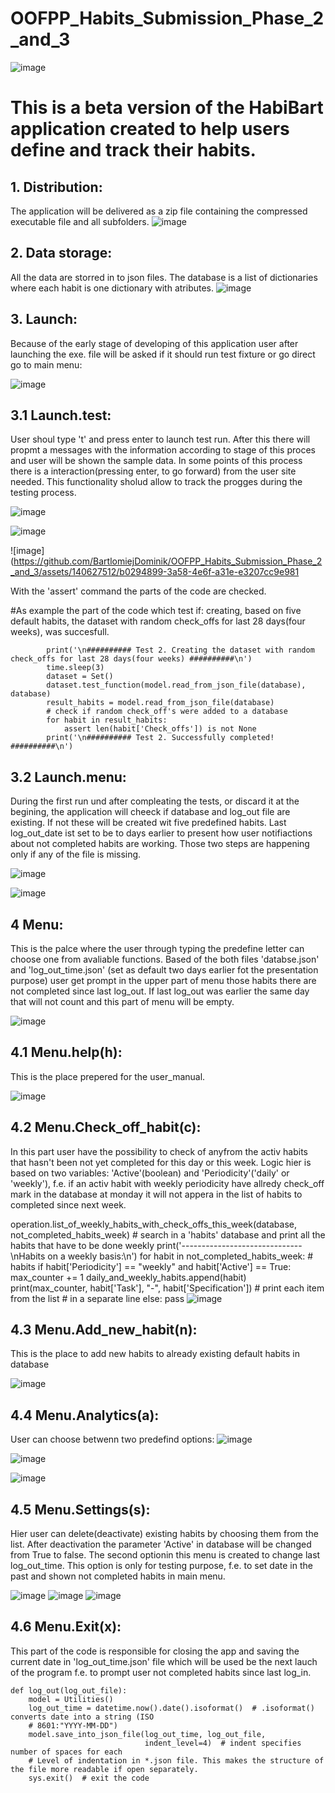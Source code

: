# OOFPP_Habits_Submission_Phase_2_and_3

![image](https://github.com/BartlomiejDominik/OOFPP_Habits_Submission_Phase_2_and_3/assets/140627512/9557a60a-f39c-4a04-b03a-b659216b9b04)

# This is a beta version of the HabiBart application created to help users define and track their habits.

## 1. Distribution:
The application will be delivered as a zip file containing the compressed executable file and all subfolders.
![image](https://github.com/BartlomiejDominik/OOFPP_Habits_Submission_Phase_2_and_3/assets/140627512/7397c525-bbe9-48ba-88ee-c190b9befad9)

## 2. Data storage:
All the data are storred in to json files. The database is a list of dictionaries where each habit is one dictionary with atributes.
![image](https://github.com/BartlomiejDominik/OOFPP_Habits_Submission_Phase_2_and_3/assets/140627512/4bc418f1-7f0d-4b5a-885e-d872e181dcf9)

  


## 3. Launch:
Because of the early stage of developing of this application user after launching the exe. file will be asked if it should run test fixture or go direct go to main menu:

![image](https://github.com/BartlomiejDominik/OOFPP_Habits_Submission_Phase_2_and_3/assets/140627512/bde2b7f3-c462-435a-8a64-b176b2ec926c)

## 3.1 Launch.test:
User shoul type 't' and press enter to launch test run. After this there will propmt a messages with the information according to stage of this proces and user will be shown the sample data.
In some points of this process there is a interaction(pressing enter, to go forward) from the user site needed. This functionality sholud allow to track the progges during the testing process.

![image](https://github.com/BartlomiejDominik/OOFPP_Habits_Submission_Phase_2_and_3/assets/140627512/56f97edf-442e-46c1-9675-003909614ff9)

![image](https://github.com/BartlomiejDominik/OOFPP_Habits_Submission_Phase_2_and_3/assets/140627512/33832cb1-8aeb-4c75-aa96-8b9be654be0c)

![image](https://github.com/BartlomiejDominik/OOFPP_Habits_Submission_Phase_2_and_3/assets/140627512/b0294899-3a58-4e6f-a31e-e3207cc9e981

With the 'assert' command the parts of the code are checked. 

#As example the part of the code which test if: creating, based on five default habits, the dataset with random check_offs for last 28 days(four weeks), was succesfull. 

            print('\n########## Test 2. Creating the dataset with random check_offs for last 28 days(four weeks) ##########\n')
            time.sleep(3)
            dataset = Set()
            dataset.test_function(model.read_from_json_file(database), database)
            result_habits = model.read_from_json_file(database)
            # check if random check_off's were added to a database
            for habit in result_habits:
                assert len(habit['Check_offs']) is not None
            print('\n########## Test 2. Successfully completed! ##########\n')

## 3.2 Launch.menu:
During the first run und after compleating the tests, or discard it at the begining, the application will cheeck if database and log_out file are existing. If not these will be created wit five predefined habits. Last log_out_date ist set to be to days earlier to present how user notifiactions about not completed habits are working. Those two steps are happening only if any of the file is missing.

![image](https://github.com/BartlomiejDominik/OOFPP_Habits_Submission_Phase_2_and_3/assets/140627512/227a0ce5-a3a9-43ab-ae2f-95f568f480e0)

![image](https://github.com/BartlomiejDominik/OOFPP_Habits_Submission_Phase_2_and_3/assets/140627512/92bc2d52-061e-4698-8996-5a51f037c34c)

## 4 Menu:
This is the palce where the user through typing the predefine letter can choose one from avaliable functions. Based of the both files 'databse.json' and 'log_out_time.json' (set as default two days earlier fot the presentation purpose) user get prompt in the upper part of menu those habits there are not completed since last log_out. If last log_out was earlier the same day that will not count and this part of menu will be empty. 

![image](https://github.com/BartlomiejDominik/OOFPP_Habits_Submission_Phase_2_and_3/assets/140627512/7f780910-a8b0-4f88-8f66-56dd5dafc8a3)

## 4.1 Menu.help(h):
This is the place prepered for the user_manual.

![image](https://github.com/BartlomiejDominik/OOFPP_Habits_Submission_Phase_2_and_3/assets/140627512/379798ca-11e4-42f9-80ce-8b1bdf3a5291)

## 4.2 Menu.Check_off_habit(c):
In this part user have the possibility to check of anyfrom the activ habits that hasn't been not yet completed for this day or this week. Logic hier is based on two variables: 'Active'(boolean) and 'Periodicity'('daily' or 'weekly'), f.e. if an activ habit with weekly periodicity have allredy check_off mark in the database at monday it will not appera in the list of habits to completed since next week.  

 operation.list_of_weekly_habits_with_check_offs_this_week(database, not_completed_habits_week)
                # search in a 'habits' database and print all the habits that have to be done weekly
                print('------------------------------\nHabits on a weekly basis:\n')
                for habit in not_completed_habits_week:  # habits
                    if habit['Periodicity'] == "weekly" and habit['Active'] == True:
                        max_counter += 1
                        daily_and_weekly_habits.append(habit)
                        print(max_counter, habit['Task'], "-", habit['Specification'])  # print each item from the list
                    # in a separate line
                    else:
                        pass
![image](https://github.com/BartlomiejDominik/OOFPP_Habits_Submission_Phase_2_and_3/assets/140627512/95d00d33-fd34-4205-aeef-2f7e2539b239)

## 4.3 Menu.Add_new_habit(n):
This is the place to add new habits to already existing default habits in database

![image](https://github.com/BartlomiejDominik/OOFPP_Habits_Submission_Phase_2_and_3/assets/140627512/f875d8e4-0d04-4735-b829-9379139e86b9)

## 4.4 Menu.Analytics(a):
User can choose betwenn two predefind options:
![image](https://github.com/BartlomiejDominik/OOFPP_Habits_Submission_Phase_2_and_3/assets/140627512/fc1f976a-8cb0-446d-a4e4-9df20a15ef38)

![image](https://github.com/BartlomiejDominik/OOFPP_Habits_Submission_Phase_2_and_3/assets/140627512/8b15a0e5-339d-4608-a211-a71c399f5517)

![image](https://github.com/BartlomiejDominik/OOFPP_Habits_Submission_Phase_2_and_3/assets/140627512/68de086f-fe01-4290-bfd5-aba0054bcee8)

## 4.5 Menu.Settings(s):
Hier user can delete(deactivate) existing habits by choosing them from the list. After deactivation the parameter 'Active' in database will be changed from True to false. The second optionin this menu is created to change last log_out_time. This option is only for testing purpose, f.e. to set date in the past and shown not completed habits in main menu.  

![image](https://github.com/BartlomiejDominik/OOFPP_Habits_Submission_Phase_2_and_3/assets/140627512/f89c36ff-1ae4-4a45-ab2e-53a063c40050)
![image](https://github.com/BartlomiejDominik/OOFPP_Habits_Submission_Phase_2_and_3/assets/140627512/7ffd61f0-0d79-40ae-90b5-ac5eeeb8ea0b)
![image](https://github.com/BartlomiejDominik/OOFPP_Habits_Submission_Phase_2_and_3/assets/140627512/32f9c44c-f2f9-4fc3-bb30-29815d919a90)

## 4.6 Menu.Exit(x):
This part of the code is responsible for closing the app and saving the current date in 'log_out_time.json' file which will be used be the next lauch of the program f.e. to prompt user not completed habits since last log_in.

    def log_out(log_out_file):
        model = Utilities()
        log_out_time = datetime.now().date().isoformat()  # .isoformat() converts date into a string (ISO
        # 8601:"YYYY-MM-DD")
        model.save_into_json_file(log_out_time, log_out_file,
                                  indent_level=4)  # indent specifies number of spaces for each
        # Level of indentation in *.json file. This makes the structure of the file more readable if open separately.
        sys.exit()  # exit the code
































